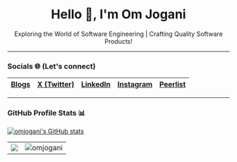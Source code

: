 
<h1 align="center">Hello 👋, I'm Om Jogani</h1>

<p align="center">Exploring the World of Software Engineering | Crafting Quality Software Products!</p>

---
<!--
<details>
<summary> <b> Tools & Technologies </b> </summary>


#### Programming Languages
<p float="left">
  <img src="https://img.shields.io/static/v1?color=0891b3&label=%20&labelColor=262626&logo=dart&logoColor=ffffff&message=Dart&style=flat-square" />

  <img src="https://img.shields.io/static/v1?color=0891b3&label=%20&labelColor=262626&logo=go&logoColor=ffffff&message=Go&style=flat-square" />

  <img src="https://img.shields.io/static/v1?color=0891b3&label=%20&labelColor=262626&logo=ruby&logoColor=ffffff&message=Ruby&style=flat-square" />
  
  <img src="https://img.shields.io/static/v1?color=0891b3&label=%20&labelColor=262626&logo=javascript&logoColor=ffffff&message=JavaScript&style=flat-square" />
  
  <img src="https://img.shields.io/static/v1?color=0891b3&label=%20&labelColor=262626&logo=typescript&logoColor=ffffff&message=TypeScript&style=flat-square" />

  <img src="https://img.shields.io/static/v1?color=0891b3&label=%20&labelColor=262626&logo=python&logoColor=ffffff&message=Python&style=flat-square" />

  <img src="https://img.shields.io/static/v1?color=0891b3&label=%20&labelColor=262626&logo=c&logoColor=ffffff&message=C&style=flat-square" />
  
  <img src="https://img.shields.io/static/v1?color=0891b3&label=%20&labelColor=262626&logo=c%2B%2B&logoColor=ffffff&message=C%2B%2B&style=flat-square" />  
</p>

#### Libraries & Frameworks

<p align="left">
  <img src="https://img.shields.io/static/v1?color=0891b3&label=%20&labelColor=262626&logo=flutter&logoColor=ffffff&message=Flutter&style=flat-square" />

  <img src="https://img.shields.io/static/v1?color=0891b3&label=%20&labelColor=262626&logo=rubyonrails&logoColor=ffffff&message=Ruby On Rails&style=flat-square" />
  
  <img src="https://img.shields.io/static/v1?color=0891b3&label=%20&labelColor=262626&logo=react&logoColor=ffffff&message=ReactJS&style=flat-square" />

  <img src="https://img.shields.io/static/v1?color=0891b3&label=%20&labelColor=262626&logo=nextjs&logoColor=ffffff&message=NextJS&style=flat-square" />
  
  <img src="https://img.shields.io/static/v1?color=0891b3&label=%20&labelColor=262626&logo=node.js&logoColor=ffffff&message=NodeJS&style=flat-square" />
  
  <img src="https://img.shields.io/static/v1?color=0891b3&label=%20&labelColor=262626&logo=express&logoColor=ffffff&message=ExpressJS&style=flat-square" />
  
  <img src="https://img.shields.io/static/v1?color=0891b3&label=%20&labelColor=262626&logo=tailwindcss&logoColor=ffffff&message=TailwindCSS&style=flat-square" />
  
  <img src="https://img.shields.io/static/v1?color=0891b3&label=%20&labelColor=262626&logo=django&logoColor=ffffff&message=Django&style=flat-square" />
</p>

#### Databases

<p align="left">
  <img src="https://img.shields.io/static/v1?color=0891b3&label=%20&labelColor=262626&logo=firebase&logoColor=ffffff&message=Firebase&style=flat-square" />
    
  <img src="https://img.shields.io/static/v1?color=0891b3&label=%20&labelColor=262626&logo=mongodb&logoColor=ffffff&message=MongoDB&style=flat-square" />
  
  <img src="https://img.shields.io/static/v1?color=0891b3&label=%20&labelColor=262626&logo=appwrite&logoColor=ffffff&message=Appwrite&style=flat-square" />
  
  <img src="https://img.shields.io/static/v1?color=0891b3&label=%20&labelColor=262626&logo=supabase&logoColor=ffffff&message=Supabase&style=flat-square" />
  
  <img src="https://img.shields.io/static/v1?color=0891b3&label=%20&labelColor=262626&logo=postgresql&logoColor=ffffff&message=PostgreSQL&style=flat-square" />
  
  <img src="https://img.shields.io/static/v1?color=0891b3&label=%20&labelColor=262626&logo=mysql&logoColor=ffffff&message=MySQL&style=flat-square" />
</p>

#### Tools

<p align="left">
  <img src="https://img.shields.io/static/v1?color=0891b3&label=%20&labelColor=262626&logo=git&logoColor=ffffff&message=Git&style=flat-square" />
  
  <img src="https://img.shields.io/static/v1?color=0891b3&label=%20&labelColor=262626&logo=github&logoColor=ffffff&message=GitHub&style=flat-square" />
    
  <img src="https://img.shields.io/static/v1?color=0891b3&label=%20&labelColor=262626&logo=docker&logoColor=ffffff&message=Docker&style=flat-square" />
</p>
</details>

<!--
<p align="left">
<a href="https://flutter.dev/" target="_blank" rel="noreferrer"><img src="https://raw.githubusercontent.com/danielcranney/readme-generator/main/public/icons/skills/flutter-colored.svg" width="36" height="36" alt="Flutter" /></a>
<a href="https://dart.dev/" target="_blank" rel="noreferrer"><img src="https://raw.githubusercontent.com/danielcranney/readme-generator/main/public/icons/skills/dart-colored.svg" width="36" height="36" alt="Dart" /></a>
<a href="https://firebase.google.com/" target="_blank" rel="noreferrer"><img src="https://raw.githubusercontent.com/danielcranney/readme-generator/main/public/icons/skills/firebase-colored.svg" width="36" height="36" alt="Firebase" /></a>
<a href="https://docs.microsoft.com/en-us/cpp/?view=msvc-170" target="_blank" rel="noreferrer"><img src="https://raw.githubusercontent.com/danielcranney/readme-generator/main/public/icons/skills/c-colored.svg" width="36" height="36" alt="C" /></a>
<a href="https://docs.microsoft.com/en-us/cpp/?view=msvc-170" target="_blank" rel="noreferrer"><img src="https://raw.githubusercontent.com/danielcranney/readme-generator/main/public/icons/skills/cplusplus-colored.svg" width="36" height="36" alt="C++" /></a>
<a href="https://developer.mozilla.org/en-US/docs/Web/JavaScript" target="_blank" rel="noreferrer"><img src="https://raw.githubusercontent.com/danielcranney/readme-generator/main/public/icons/skills/javascript-colored.svg" width="36" height="36" alt="JavaScript" /></a>
<a href="https://www.oracle.com/java/" target="_blank" rel="noreferrer"><img src="https://raw.githubusercontent.com/danielcranney/readme-generator/main/public/icons/skills/java-colored.svg" width="36" height="36" alt="Java" /></a>
<a href="https://www.python.org/" target="_blank" rel="noreferrer"><img src="https://raw.githubusercontent.com/danielcranney/readme-generator/main/public/icons/skills/python-colored.svg" width="36" height="36" alt="Python" /></a>
<a href="https://www.typescriptlang.org/" target="_blank" rel="noreferrer"><img src="https://raw.githubusercontent.com/danielcranney/readme-generator/main/public/icons/skills/typescript-colored.svg" width="36" height="36" alt="TypeScript" /></a>
<a href="https://reactjs.org/" target="_blank" rel="noreferrer"><img src="https://raw.githubusercontent.com/danielcranney/readme-generator/main/public/icons/skills/react-colored.svg" width="36" height="36" alt="React" /></a>
<a href="https://developer.mozilla.org/en-US/docs/Glossary/HTML5" target="_blank" rel="noreferrer"><img src="https://raw.githubusercontent.com/danielcranney/readme-generator/main/public/icons/skills/html5-colored.svg" width="36" height="36" alt="HTML5" /></a>
<a href="https://www.w3.org/TR/CSS/#css" target="_blank" rel="noreferrer"><img src="https://raw.githubusercontent.com/danielcranney/readme-generator/main/public/icons/skills/css3-colored.svg" width="36" height="36" alt="CSS3" /></a>
<a href="https://nodejs.org/en/" target="_blank" rel="noreferrer"><img src="https://raw.githubusercontent.com/danielcranney/readme-generator/main/public/icons/skills/nodejs-colored.svg" width="36" height="36" alt="NodeJS" /></a>
<a href="https://expressjs.com/" target="_blank" rel="noreferrer"><img src="https://raw.githubusercontent.com/danielcranney/readme-generator/main/public/icons/skills/express-colored.svg" width="36" height="36" alt="Express" /></a>
<a href="https://www.mongodb.com/" target="_blank" rel="noreferrer"><img src="https://raw.githubusercontent.com/danielcranney/readme-generator/main/public/icons/skills/mongodb-colored.svg" width="36" height="36" alt="MongoDB" /></a>
<a href="https://www.mysql.com/" target="_blank" rel="noreferrer"><img src="https://raw.githubusercontent.com/danielcranney/readme-generator/main/public/icons/skills/mysql-colored.svg" width="36" height="36" alt="MySQL" /></a>
<a href="https://www.postgresql.org/" target="_blank" rel="noreferrer"><img src="https://raw.githubusercontent.com/danielcranney/readme-generator/main/public/icons/skills/postgresql-colored.svg" width="36" height="36" alt="PostgreSQL" /></a>
<a href="https://appwrite.io/" target="_blank" rel="noreferrer"><img src="https://raw.githubusercontent.com/danielcranney/readme-generator/main/public/icons/skills/appwrite-colored.svg" width="36" height="36" alt="Appwrite" /></a>
<a href="https://www.djangoproject.com/" target="_blank" rel="noreferrer"><img src="https://raw.githubusercontent.com/danielcranney/readme-generator/main/public/icons/skills/django-colored.svg" width="36" height="36" alt="Django" /></a>
</p>

-->

### Socials 🌐 (Let's connect)

| [Blogs](https://omjogani.github.io/blogs/) | [X (Twitter)](https://www.twitter.com/omjoganii) | [LinkedIn](https://www.linkedin.com/in/omjogani) | [Instagram](http://www.instagram.com/omjogani) | [Peerlist](https://peerlist.io/omjogani) |
|-------|-------------|----------|----------|-----------|


---
### GitHub Profile Stats 📊

<a href="http://www.github.com/omjogani"><img src="https://github-readme-stats.vercel.app/api?username=omjogani&show_icons=true&hide=&count_private=true&title_color=0891b2&text_color=ffffff&icon_color=0891b2&bg_color=1c1917&hide_border=true&show_icons=true" alt="omjogani's GitHub stats" /></a>


<table>
  <tr>
    <td>
      <a href="https://www.github.com/omjogani" target="_blank" rel="noreferrer">
        <img src="https://img.shields.io/github/followers/omjogani?logo=github&style=for-the-badge&color=0891b2&labelColor=1c1917" />
      </a>
    </td>
    <td>
      <img src="https://komarev.com/ghpvc/?username=omjogani&label=Profile%20views&color=0e75b6&style=flat" alt="omjogani" />
    </td>
  </tr>
</table>
